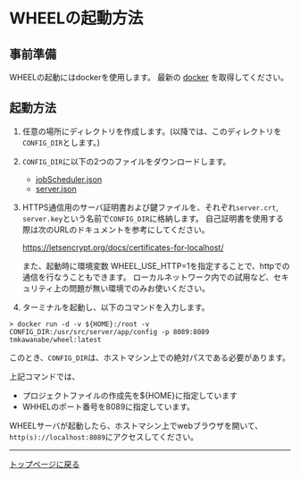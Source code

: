# WHEELの起動方法

## 事前準備
WHEELの起動にはdockerを使用します。
最新の [docker](https://www.docker.com/) を取得してください。

## 起動方法
1. 任意の場所にディレクトリを作成します。(以降では、このディレクトリを`CONFIG_DIR`とします。)
2. `CONFIG_DIR`に以下の2つのファイルをダウンロードします。
    - [jobScheduler.json](https://raw.githubusercontent.com/RIKEN-RCCS/OPEN-WHEEL/master/server/app/config/jobScheduler.json)
    - [server.json](https://raw.githubusercontent.com/RIKEN-RCCS/OPEN-WHEEL/master/server/app/config/server.json)
3.  HTTPS通信用のサーバ証明書および鍵ファイルを、それぞれ`server.crt`, `server.key`という名前で`CONFIG_DIR`に格納します。
    自己証明書を使用する際は次のURLのドキュメントを参考にしてください。

    https://letsencrypt.org/docs/certificates-for-localhost/

    また、起動時に環境変数 WHEEL_USE_HTTP=1を指定することで、httpでの通信を行なうこともできます。
    ローカルネットワーク内での試用など、セキュリティ上の問題が無い環境でのみお使いください。

4. ターミナルを起動し、以下のコマンドを入力します。

```
> docker run -d -v ${HOME}:/root -v CONFIG_DIR:/usr/src/server/app/config -p 8089:8089 tmkawanabe/wheel:latest
```

このとき、`CONFIG_DIR`は、ホストマシン上での絶対パスである必要があります。

上記コマンドでは、

- プロジェクトファイルの作成先を${HOME}に指定しています
- WHHELのポート番号を8089に指定しています。

WHEELサーバが起動したら、ホストマシン上でwebブラウザを開いて、`http(s)://localhost:8089`にアクセスしてください。

--------
[トップページに戻る](../../index.md)
